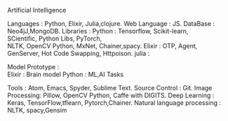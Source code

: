 Artificial Intelligence

Languages 			:	 Python, Elixir, Julia,clojure.
Web Language		:	JS.
DataBase			  :	Neo4jJ,MongoDB.
Libraries			  :	Python		:	Tensorflow, Scikit-learn, 			    
										SCientific, Python Libs, PyTorch, 	
       										NLTK, OpenCV Python, MxNet,
										Chainer,spacy.
						      Elixir		:	OTP, Agent, GenServer, Hot Code 
										Swapping, Httpoison.
						      julia		:	
										
Model Prototype	:		
						      Elixir	:	Brain model
					      	Python	: 	ML,AI Tasks

Tools				    : 	Atom, Emacs, Spyder, Sublime Text.
Source Control	:	Git.
Image Processing: 	Pillow, OpenCV Python, Caffe with DIGITS.
Deep Learning		:	Keras, TensorFlow,tflearn, Pytorch,Chainer.
Natural language processing :  NLTK, spacy,Gensim 
